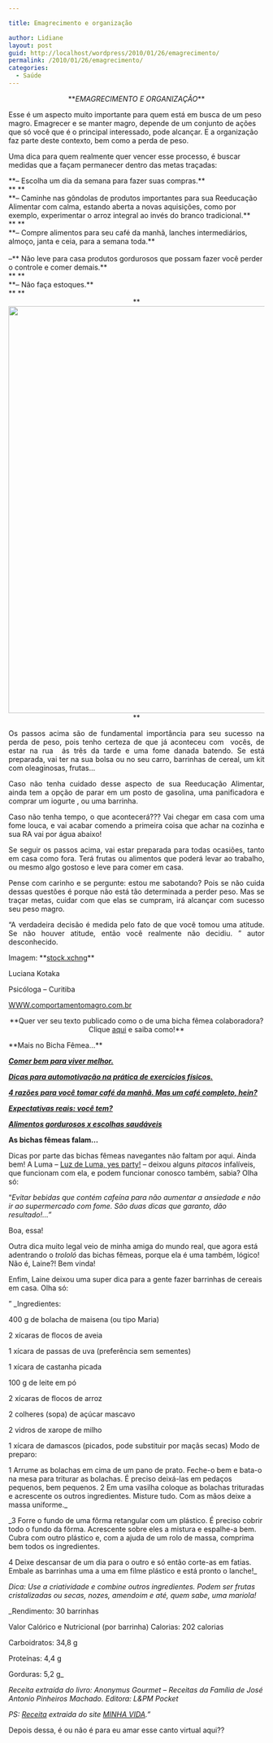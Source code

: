 ```yaml
---

title: Emagrecimento e organização

author: Lidiane
layout: post
guid: http://localhost/wordpress/2010/01/26/emagrecimento/
permalink: /2010/01/26/emagrecimento/
categories:
  - Saúde
---
```

<p style="text-align: center;">
  **<em>EMAGRECIMENTO E ORGANIZAÇÃO</em>**
</p>

Esse é um aspecto muito importante para quem está em busca de um peso magro. Emagrecer e se manter magro, depende de um conjunto de ações que só você que é o principal interessado, pode alcançar. E a organização faz parte deste contexto, bem como a perda de peso.<!--more-->

Uma dica para quem realmente quer vencer esse processo, é buscar medidas que a façam permanecer dentro das metas traçadas:

<div>
  **&#8211; Escolha um dia da semana para fazer suas compras.**
</div>

<div>
  ** **
</div>

<div>
  **&#8211; Caminhe nas gôndolas de produtos importantes para sua Reeducação Alimentar com calma, estando aberta a novas aquisições, como por exemplo, experimentar o arroz integral ao invés do branco tradicional.**
</div>

<div>
  ** **
</div>

<div>
  **&#8211; Compre alimentos para seu café da manhã, lanches intermediários, almoço, janta e ceia, para a semana toda.**
</div>

<div>
   
</div>

<div>
  &#8211;** Não leve para casa produtos gordurosos que possam fazer você perder o controle e comer demais.**
</div>

<div>
  ** ** 
</div>

<div>
  **&#8211; Não faça estoques.**
</div>

<div>
  ** **
</div>

<div style="text-align: center;">
  **<a href="http://www.trololodemulher.com.br/blog/wp-content/uploads/2011/05/emagrecimento.jpg"><img class="alignnone size-full wp-image-6471" title="emagrecimento" src="http://www.trololodemulher.com.br/blog/wp-content/uploads/2011/05/emagrecimento.jpg" alt="" width="600" height="800" /></a>**
</div>

<p style="text-align: justify;">
  Os passos acima são de fundamental importância para seu sucesso na perda de peso, pois tenho certeza de que já aconteceu com  vocês, de estar na rua  ás três da tarde e uma fome danada batendo. Se está preparada, vai ter na sua bolsa ou no seu carro, barrinhas de cereal, um kit com oleaginosas, frutas…
</p>

<p style="text-align: justify;">
  Caso não tenha cuidado desse aspecto de sua Reeducação Alimentar, ainda tem a opção de parar em um posto de gasolina, uma panificadora e comprar um iogurte , ou uma barrinha.
</p>

<p style="text-align: justify;">
  Caso não tenha tempo, o que acontecerá??? Vai chegar em casa com uma fome louca, e vai acabar comendo a primeira coisa que achar na cozinha e sua RA vai por água abaixo!
</p>

<p style="text-align: justify;">
  Se seguir os passos acima, vai estar preparada para todas ocasiões, tanto em casa como fora. Terá frutas ou alimentos que poderá levar ao trabalho, ou mesmo algo gostoso e leve para comer em casa.
</p>

<p style="text-align: justify;">
  Pense com carinho e se pergunte: estou me sabotando? Pois se não cuida dessas questões é porque não está tão determinada a perder peso. Mas se traçar metas, cuidar com que elas se cumpram, irá alcançar com sucesso seu peso magro.
</p>

<p style="text-align: justify;">
  “A verdadeira decisão é medida pelo fato de que você tomou uma atitude. Se não houver atitude, então você realmente não decidiu. ” autor desconhecido.
</p>

<p style="text-align: justify;">
  Imagem: **<a href="http://www.sxc.hu/" target="_blank">stock.xchng</a>**
</p>

<p style="text-align: justify;">
  Luciana Kotaka
</p>

Psicóloga &#8211; Curitiba

<a href="http://www.comportamentomagro.com.br" target="_blank">WWW.comportamentomagro.com.br</a>

<p style="text-align: center;">
  **Quer ver seu texto publicado como o de uma bicha fêmea colaboradora? Clique <a href="http://www.trololodemulher.com.br/colabore/">aqui</a> e saiba como!**
</p>

<p style="text-align: left;">
  **Mais no Bicha Fêmea&#8230;**
</p>

<a href="http://www.trololodemulher.com.br/2010/01/13/bicha-fmea-colaboradora-luciana-kotaka/" target="_self">**<em>Comer bem para viver melhor.</em>**</a>

<a href="http://www.trololodemulher.com.br/2009/12/28/dicas-para-automotivacao-na-pratica-de-exercicios-fisicos/" target="_self">**<em>Dicas para automotivação na prática de exercícios físicos.</em>**</a>

<a href="http://www.trololodemulher.com.br/2009/02/07/4-razes-para-voc-tomar-caf-da-manh-mas-um-caf-completo-hein/" target="_self">**<em>4 razões para você tomar café da manhã. Mas um café completo, hein?</em>**</a>

**_<a href="http://www.trololodemulher.com.br/2010/06/28/emagrecimento-expectativas/" target="_self">Expectativas reais: você tem?</a>_**

**_<a href="http://www.trololodemulher.com.br/2010/05/28/escolha-alimentos-saudaveis/" target="_self">Alimentos gordurosos x escolhas saudáveis</a>_**

**As bichas fêmeas falam&#8230;**

Dicas por parte das bichas fêmeas navegantes não faltam por aqui. Ainda bem! A Luma &#8211; <a href="http://luzdeluma.blogspot.com/" target="_blank">Luz de Luma, yes party!</a> &#8211; deixou alguns _pitacos_ infalíveis, que funcionam com ela, e podem funcionar conosco também, sabia? Olha só:

&#8220;_Evitar bebidas que contém cafeína para não aumentar a ansiedade e não ir ao supermercado com fome. São duas dicas que garanto, dão resultado!&#8230;&#8221;_

Boa, essa!

Outra dica muito legal veio de minha amiga do mundo real, que agora está adentrando o _trololó_ das bichas fêmeas, porque ela é uma também, lógico! Não é, Laine?! Bem vinda!

Enfim, Laine deixou uma super dica para a gente fazer barrinhas de cereais em casa. Olha só:

&#8221; _Ingredientes:
  
400 g de bolacha de maisena (ou tipo Maria)
  
2 xícaras de flocos de aveia
  
1 xícara de passas de uva (preferência sem sementes)
  
1 xícara de castanha picada
  
100 g de leite em pó
  
2 xícaras de flocos de arroz
  
2 colheres (sopa) de açúcar mascavo
  
2 vidros de xarope de milho
  
1 xícara de damascos (picados, pode substituir por maçãs secas) Modo de preparo:
  
1 Arrume as bolachas em cima de um pano de prato. Feche-o bem e bata-o na mesa para triturar as bolachas. É preciso deixá-las em pedaços pequenos, bem pequenos. 2 Em uma vasilha coloque as bolachas trituradas e acrescente os outros ingredientes. Misture tudo. Com as mãos deixe a massa uniforme._

_3 Forre o fundo de uma fôrma retangular com um plástico. É preciso cobrir todo o fundo da fõrma. Acrescente sobre eles a mistura e espalhe-a bem. Cubra com outro plástico e, com a ajuda de um rolo de massa, comprima bem todos os ingredientes.
  
4 Deixe descansar de um dia para o outro e só então corte-as em fatias. Embale as barrinhas uma a uma em filme plástico e está pronto o lanche!_

_Dica: Use a criatividade e combine outros ingredientes. Podem ser frutas cristalizadas ou secas, nozes, amendoim e até, quem sabe, uma mariola!_

_Rendimento: 30 barrinhas
  
Valor Calórico e Nutricional (por barrinha) Calorias: 202 calorias
  
Carboidratos: 34,8 g
  
Proteínas: 4,4 g
  
Gorduras: 5,2 g_

_Receita extraída do livro: Anonymus Gourmet &#8211; Receitas da Família de José Antonio Pinheiros Machado. Editora: L&PM Pocket_
  
_PS:_ <a href="http://www.minhavida.com.br/conteudo/1684-Barrinha-de-cereais.htm?utm_source=news_mv_rec&amp;utm_medium=10_01_27&amp;utm_term=dest&amp;utm_content=tem1&amp;utm_campaign=barrinha_cereal" target="_blank"><em>Receita</em></a> _extraida do site_ <a href="http://www.minhavida.com.br/" target="_blank"><em>MINHA VIDA</em></a>_.&#8221;_

Depois dessa, é ou não é para eu amar esse canto virtual aqui??